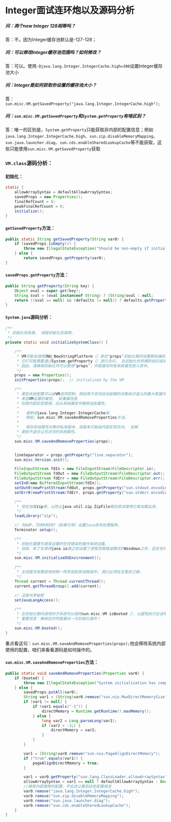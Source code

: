 # Integer面试连环炮以及源码分析

##### 问：两个new Integer 128相等吗？

答：不。因为Integer缓存池默认是-127-128；

##### 问：可以修改Integer缓存池范围吗？如何修改？

答：可以。使用`-Djava.lang.Integer.IntegerCache.high=300`设置Integer缓存池大小

##### 问：Integer是如何获取你设置的缓存池大小？

答：`sun.misc.VM.getSavedProperty("java.lang.Integer.IntegerCache.high");`

##### 问：`sun.misc.VM.getSavedProperty`和`System.getProperty`有啥区别？

答：唯一的区别是，`System.getProperty`只能获取非内部的配置信息；例如`java.lang.Integer.IntegerCache.high`、`sun.zip.disableMemoryMapping`、`sun.java.launcher.diag`、`sun.cds.enableSharedLookupCache`等不能获取，这些只能使用`sun.misc.VM.getSavedProperty`获取

### `VM.class`源码分析：

#### 初始化：

```java
static {
    allowArraySyntax = defaultAllowArraySyntax;
    savedProps = new Properties();
    finalRefCount = 0;
    peakFinalRefCount = 0;
    initialize();
}
```

#### `getSavedProperty`方法：

```java
public static String getSavedProperty(String var0) {
    if (savedProps.isEmpty()) {
        throw new IllegalStateException("Should be non-empty if initialized");
    } else {
        return savedProps.getProperty(var0);
}    
```

#### `savedProps.getProperty`方法：

```java
public String getProperty(String key) {
    Object oval = super.get(key);
    String sval = (oval instanceof String) ? (String)oval : null;
    return ((sval == null) && (defaults != null)) ? defaults.getProperty(key) : sval;
}
```

#### `System.java`源码分析：

```java
/**
 * 初始化系统类。 线程初始化后调用。
 */
private static void initializeSystemClass() {

    /**
     * VM可能会调用JNU_NewStringPlatform（）来在“props”初始化期间设置那些编码敏感属性（user.home，user.name，boot.class.path等），
     * 它们可能需要通过System.getProperty（）进行访问， 在初始化的早期阶段已经初始化（放入“props”）的相关系统编码属性。
     * 因此，请确保初始化时可以使用“props”，并直接将所有系统属性放入其中。
     */
    props = new Properties();
    initProperties(props);  // initialized by the VM

    /**
     * 某些系统配置可以由VM选项控制，例如用于支持自动装箱的对象标识语义的最大直接内存量和整数高速缓存大小。 通常，库将获得这些值
     * 来自VM设置的属性。 如果属性是
     * 仅限内部实现使用，应从系统属性中删除这些属性。
     *
     *   请参阅java.lang.Integer.IntegerCache和
     *   例如，sun.misc.VM.saveAndRemoveProperties方法。
     *
     *   保存系统属性对象的私有副本，该副本只能由内部实现访问。 去掉
     * 某些不适合公共访问的系统属性。
     */
    sun.misc.VM.saveAndRemoveProperties(props);


    lineSeparator = props.getProperty("line.separator");
    sun.misc.Version.init();

    FileInputStream fdIn = new FileInputStream(FileDescriptor.in);
    FileOutputStream fdOut = new FileOutputStream(FileDescriptor.out);
    FileOutputStream fdErr = new FileOutputStream(FileDescriptor.err);
    setIn0(new BufferedInputStream(fdIn));
    setOut0(newPrintStream(fdOut, props.getProperty("sun.stdout.encoding")));
    setErr0(newPrintStream(fdErr, props.getProperty("sun.stderr.encoding")));

    /**
     * 现在加载zip库，以防止java.util.zip.ZipFile稍后尝试使用它来加载此库。
     */
    loadLibrary("zip");

    // 为HUP，TERM和INT（如果可用）设置Java信号处理程序。
    Terminator.setup();

    /**
     * 初始化需要为类库设置的任何错误的操作系统设置。
     * 目前，除了在使用java.io类之前设置了进程范围错误模式的Windows之外，这在任何地方都是无操作的。
     */
    sun.misc.VM.initializeOSEnvironment();

    /**
     * 主线程没有像其他线程一样添加到其线程组中; 我们必须在这里自己做。
     */
    Thread current = Thread.currentThread();
    current.getThreadGroup().add(current);

    // 注册共享秘密
    setJavaLangAccess();

    /**
     * 在初始化期间调用的子系统可以调用sun.misc.VM.isBooted（），以避免执行应该等到应用程序类加载器设置完毕的事情。
     * 重要信息：确保这仍然是最后一次初始化操作！
     */
    sun.misc.VM.booted();
}
```

重点看这句：`sun.misc.VM.saveAndRemoveProperties(props);`他会移除系统内部使用的配置，咱们来看看源码是如何操作的。

#### `sun.misc.VM.saveAndRemoveProperties`方法：

```java
public static void saveAndRemoveProperties(Properties var0) {
    if (booted) {
        throw new IllegalStateException("System initialization has completed");
    } else {
        savedProps.putAll(var0);
        String var1 = (String)var0.remove("sun.nio.MaxDirectMemorySize");
        if (var1 != null) {
            if (var1.equals("-1")) {
                directMemory = Runtime.getRuntime().maxMemory();
            } else {
                long var2 = Long.parseLong(var1);
                if (var2 > -1L) {
                    directMemory = var2;
                }
            }
        }

        var1 = (String)var0.remove("sun.nio.PageAlignDirectMemory");
        if ("true".equals(var1)) {
            pageAlignDirectMemory = true;
        }

        var1 = var0.getProperty("sun.lang.ClassLoader.allowArraySyntax");
        allowArraySyntax = var1 == null ? defaultAllowArraySyntax : Boolean.parseBoolean(var1);
        //移除内部使用的配置，不应该让看到这些配置信息
        var0.remove("java.lang.Integer.IntegerCache.high");
        var0.remove("sun.zip.disableMemoryMapping");
        var0.remove("sun.java.launcher.diag");
        var0.remove("sun.cds.enableSharedLookupCache");
    }
}
```

